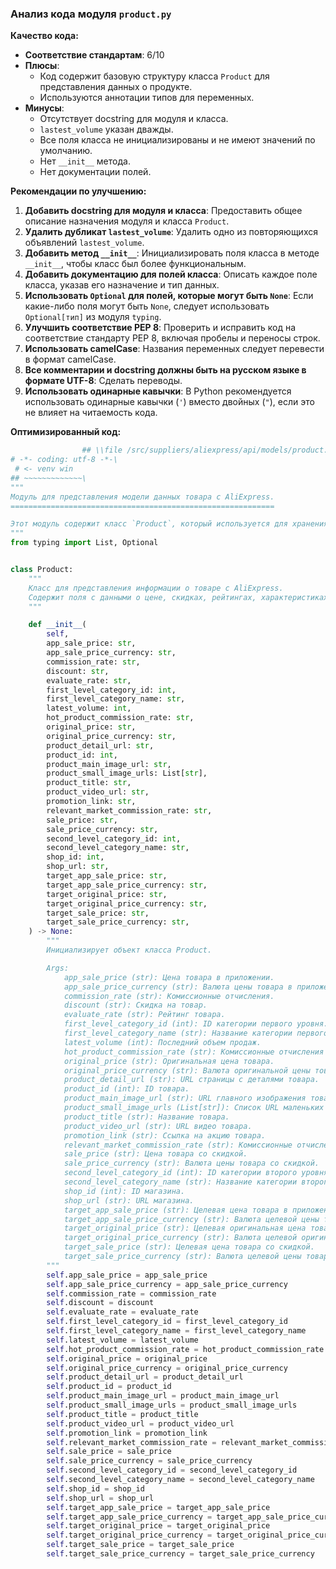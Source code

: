 ### **Анализ кода модуля `product.py`**

**Качество кода:**

- **Соответствие стандартам**: 6/10
- **Плюсы**:
    - Код содержит базовую структуру класса `Product` для представления данных о продукте.
    - Используются аннотации типов для переменных.
- **Минусы**:
    - Отсутствует docstring для модуля и класса.
    - `lastest_volume` указан дважды.
    - Все поля класса не инициализированы и не имеют значений по умолчанию.
    - Нет `__init__` метода.
    - Нет документации полей.

**Рекомендации по улучшению:**

1.  **Добавить docstring для модуля и класса**: Предоставить общее описание назначения модуля и класса `Product`.
2.  **Удалить дубликат `lastest_volume`**: Удалить одно из повторяющихся объявлений `lastest_volume`.
3.  **Добавить метод `__init__`**: Инициализировать поля класса в методе `__init__`, чтобы класс был более функциональным.
4.  **Добавить документацию для полей класса**: Описать каждое поле класса, указав его назначение и тип данных.
5.  **Использовать `Optional` для полей, которые могут быть `None`**: Если какие-либо поля могут быть `None`, следует использовать `Optional[тип]` из модуля `typing`.
6.  **Улучшить соответствие PEP 8**: Проверить и исправить код на соответствие стандарту PEP 8, включая пробелы и переносы строк.
7.  **Использовать camelCase**: Названия переменных следует перевести в формат camelCase.
8.  **Все комментарии и docstring должны быть на русском языке в формате UTF-8**: Сделать переводы.
9.  **Использовать одинарные кавычки**: В Python рекомендуется использовать одинарные кавычки (`'`) вместо двойных (`"`), если это не влияет на читаемость кода.

**Оптимизированный код:**

```python
                ## \\file /src/suppliers/aliexpress/api/models/product.py
# -*- coding: utf-8 -*-\
 # <- venv win
## ~~~~~~~~~~~~~\
"""
Модуль для представления модели данных товара с AliExpress.
===========================================================

Этот модуль содержит класс `Product`, который используется для хранения информации о товаре, полученной через API AliExpress.
"""
from typing import List, Optional


class Product:
    """
    Класс для представления информации о товаре с AliExpress.
    Содержит поля с данными о цене, скидках, рейтингах, характеристиках и ссылках на товар и магазин.
    """

    def __init__(
        self,
        app_sale_price: str,
        app_sale_price_currency: str,
        commission_rate: str,
        discount: str,
        evaluate_rate: str,
        first_level_category_id: int,
        first_level_category_name: str,
        latest_volume: int,
        hot_product_commission_rate: str,
        original_price: str,
        original_price_currency: str,
        product_detail_url: str,
        product_id: int,
        product_main_image_url: str,
        product_small_image_urls: List[str],
        product_title: str,
        product_video_url: str,
        promotion_link: str,
        relevant_market_commission_rate: str,
        sale_price: str,
        sale_price_currency: str,
        second_level_category_id: int,
        second_level_category_name: str,
        shop_id: int,
        shop_url: str,
        target_app_sale_price: str,
        target_app_sale_price_currency: str,
        target_original_price: str,
        target_original_price_currency: str,
        target_sale_price: str,
        target_sale_price_currency: str,
    ) -> None:
        """
        Инициализирует объект класса Product.

        Args:
            app_sale_price (str): Цена товара в приложении.
            app_sale_price_currency (str): Валюта цены товара в приложении.
            commission_rate (str): Комиссионные отчисления.
            discount (str): Скидка на товар.
            evaluate_rate (str): Рейтинг товара.
            first_level_category_id (int): ID категории первого уровня.
            first_level_category_name (str): Название категории первого уровня.
            latest_volume (int): Последний объем продаж.
            hot_product_commission_rate (str): Комиссионные отчисления для горячего товара.
            original_price (str): Оригинальная цена товара.
            original_price_currency (str): Валюта оригинальной цены товара.
            product_detail_url (str): URL страницы с деталями товара.
            product_id (int): ID товара.
            product_main_image_url (str): URL главного изображения товара.
            product_small_image_urls (List[str]): Список URL маленьких изображений товара.
            product_title (str): Название товара.
            product_video_url (str): URL видео товара.
            promotion_link (str): Ссылка на акцию товара.
            relevant_market_commission_rate (str): Комиссионные отчисления для релевантного рынка.
            sale_price (str): Цена товара со скидкой.
            sale_price_currency (str): Валюта цены товара со скидкой.
            second_level_category_id (int): ID категории второго уровня.
            second_level_category_name (str): Название категории второго уровня.
            shop_id (int): ID магазина.
            shop_url (str): URL магазина.
            target_app_sale_price (str): Целевая цена товара в приложении.
            target_app_sale_price_currency (str): Валюта целевой цены товара в приложении.
            target_original_price (str): Целевая оригинальная цена товара.
            target_original_price_currency (str): Валюта целевой оригинальной цены товара.
            target_sale_price (str): Целевая цена товара со скидкой.
            target_sale_price_currency (str): Валюта целевой цены товара со скидкой.
        """
        self.app_sale_price = app_sale_price
        self.app_sale_price_currency = app_sale_price_currency
        self.commission_rate = commission_rate
        self.discount = discount
        self.evaluate_rate = evaluate_rate
        self.first_level_category_id = first_level_category_id
        self.first_level_category_name = first_level_category_name
        self.latest_volume = latest_volume
        self.hot_product_commission_rate = hot_product_commission_rate
        self.original_price = original_price
        self.original_price_currency = original_price_currency
        self.product_detail_url = product_detail_url
        self.product_id = product_id
        self.product_main_image_url = product_main_image_url
        self.product_small_image_urls = product_small_image_urls
        self.product_title = product_title
        self.product_video_url = product_video_url
        self.promotion_link = promotion_link
        self.relevant_market_commission_rate = relevant_market_commission_rate
        self.sale_price = sale_price
        self.sale_price_currency = sale_price_currency
        self.second_level_category_id = second_level_category_id
        self.second_level_category_name = second_level_category_name
        self.shop_id = shop_id
        self.shop_url = shop_url
        self.target_app_sale_price = target_app_sale_price
        self.target_app_sale_price_currency = target_app_sale_price_currency
        self.target_original_price = target_original_price
        self.target_original_price_currency = target_original_price_currency
        self.target_sale_price = target_sale_price
        self.target_sale_price_currency = target_sale_price_currency